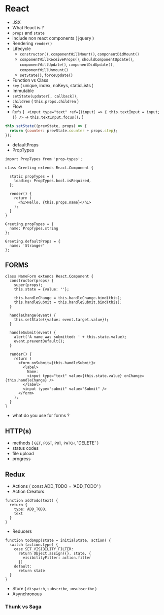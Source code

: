 # React

* JSX
* What React is ?
* `props` and `state`
* include non react components ( jquery )
* Rendering `render()`
* Lifecycle
  * `constructor()`, `componentWillMount()`, `componentDidMount()`
  * `componentWillReceiveProps()`, `shouldComponentUpdate()`, `componentWillUpdate()`, `componentDidUpdate()`, `componentWillUnmount()`
  * `setState()`, `forceUpdate()`
* Function vs Class
* `key` ( unique, index, noKeys, staticLists )
* Immutable
* `setState(updater[, callback])`,
* `children` ( `this.props.children` )
* Flow
* `Refs` ( ` <input type="text" ref={(input) => { this.textInput = input; }} />` -> `this.textInput.focus();` )


```js
this.setState((prevState, props) => {
  return {counter: prevState.counter + props.step};
});
```

* defaultProps
* PropTypes

```
import PropTypes from 'prop-types';

class Greeting extends React.Component {

  static propTypes = {
    loading: PropTypes.bool.isRequired,
  };

  render() {
    return (
      <h1>Hello, {this.props.name}</h1>
    );
  }
}

Greeting.propTypes = {
  name: PropTypes.string
};

Greeting.defaultProps = {
  name: 'Stranger'
};
````

## FORMS

```
class NameForm extends React.Component {
  constructor(props) {
    super(props);
    this.state = {value: ''};

    this.handleChange = this.handleChange.bind(this);
    this.handleSubmit = this.handleSubmit.bind(this);
  }

  handleChange(event) {
    this.setState({value: event.target.value});
  }

  handleSubmit(event) {
    alert('A name was submitted: ' + this.state.value);
    event.preventDefault();
  }

  render() {
    return (
      <form onSubmit={this.handleSubmit}>
        <label>
          Name:
          <input type="text" value={this.state.value} onChange={this.handleChange} />
        </label>
        <input type="submit" value="Submit" />
      </form>
    );
  }
}
```


* what do you use for forms ?



## HTTP(s)

* methods ( `GET`, `POST`, `PUT`, `PATCH`, 'DELETE' )
* status codes
* file upload
* progress


## Redux

* Actions ( const ADD_TODO = 'ADD_TODO' )
* Action Creators
```
function addTodo(text) {
  return {
    type: ADD_TODO,
    text
  }
}
```
* Reducers
```
function todoApp(state = initialState, action) {
  switch (action.type) {
    case SET_VISIBILITY_FILTER:
      return Object.assign({}, state, {
        visibilityFilter: action.filter
      })
    default:
      return state
  }
}
```
* Store ( `dispatch`, `subscribe`, `unsubscribe` )
* Asynchronous

###  Thunk vs Saga

